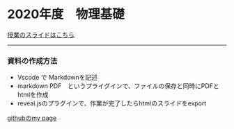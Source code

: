 # 2020年度　物理基礎

[授業のスライドはこちら](https://phys-ken.github.io/2020buturikiso_slides/export/#/)  
  


---

### 資料の作成方法
* Vscode で Markdownを記述
* markdown PDF　というプライグインで、ファイルの保存と同時にPDFとhtmlを作成
* reveal.jsのプラグインで、作業が完了したらhtmlのスライドをexport

[githubのmy page](https://github.com/phys-ken/2020buturikiso_slides)